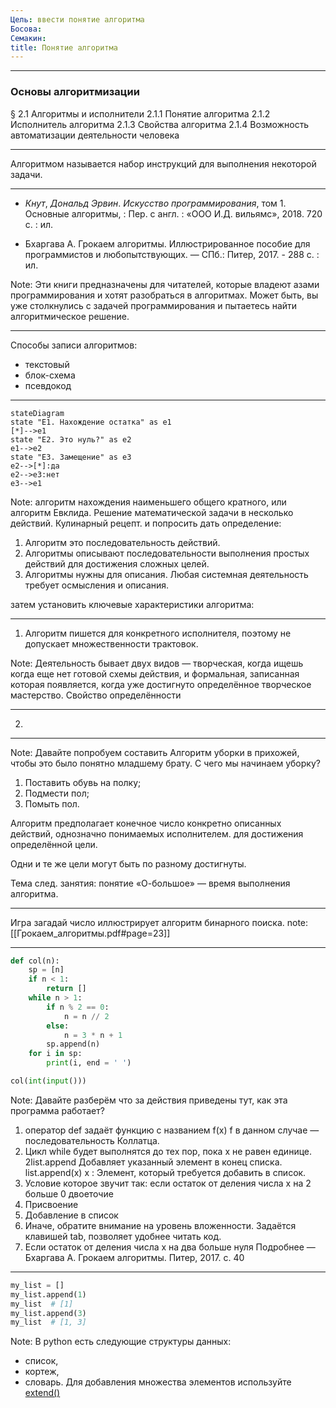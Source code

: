 ```yaml
---
Цель: ввести понятие алгоритма
Босова: 
Семакин: 
title: Понятие алгоритма
---
```

---
### Основы алгоритмизации

§ 2.1 Алгоритмы и исполнители
	2.1.1 Понятие алгоритма
	2.1.2 Исполнитель алгоритма
	2.1.3 Свойства алгоритма
	2.1.4 Возможность автоматизации деятельности человека

---
Алгоритмом называется набор инструкций для выполнения некоторой задачи. 

---
- _Кнут_, _Дональд Эрвин_. _Искусство программирования_, том 1. Основные алгоритмы, : Пер. с англ. : «ООО И.Д. вильямс», 2018. 720 с. : ил.

- Бхаргава А. Грокаем алгоритмы. Иллюстрированное пособие для программистов и любопытствующих. — СПб.: Питер, 2017. - 288 с. : ил.

Note: Эти книги предназначены для читателей, которые владеют азами программирования и хотят разобраться в алгоритмах. Может быть, вы уже столкнулись с задачей программирования и пытаетесь найти алгоритмическое решение.

---
Способы записи алгоритмов:
- текстовый
- блок-схема
- псевдокод
---
```mermaid
stateDiagram
state "E1. Нахождение остатка" as e1
[*]-->e1
state "E2. Это нуль?" as e2
e1-->e2
state "E3. Замещение" as e3
e2-->[*]:да
e2-->e3:нет
e3-->e1
```

Note: алгоритм нахождения наименьшего общего кратного, или алгоритм Евклида. Решение математической задачи в несколько действий. Кулинарный рецепт.
и попросить дать определение:
1. Алгоритм это последовательность действий.
2. Алгоритмы описывают последовательности выполнения простых действий для достижения сложных целей. 
3. Алгоритмы нужны для описания. Любая системная деятельность требует осмысления и описания.

затем установить ключевые характеристики алгоритма:

---
1. Алгоритм пишется для конкретного исполнителя, поэтому не допускает множественности трактовок.

Note: Деятельность бывает двух видов — творческая, когда ищешь когда еще нет готовой схемы действия, и формальная, записанная которая появляется, когда уже достигнуто определённое творческое мастерство. Свойство определённости

---
2.  
---
Note: Давайте попробуем составить Алгоритм уборки в прихожей, чтобы это было понятно младшему брату. С чего мы начинаем уборку?
1. Поставить обувь на полку;
2. Подмести пол;
3. Помыть пол.

Алгоритм предполагает конечное число конкретно описанных действий, однозначно понимаемых исполнителем. для достижения определённой цели.

Одни и те же цели могут быть по разному достигнуты. 

Тема след. занятия: понятие «О-большое» — время выполнения алгоритма.


---
Игра загадай число иллюстрирует алгоритм бинарного поиска.
note: [[Грокаем_алгоритмы.pdf#page=23]]

---
```python [1|2|3|4|5|6|7-8|9]
def col(n):
    sp = [n]
    if n < 1:
        return []
    while n > 1:
        if n % 2 == 0:
            n = n // 2
        else:
            n = 3 * n + 1 
        sp.append(n)
    for i in sp:
        print(i, end = ' ')

col(int(input()))
```
Note: Давайте разберём что за действия приведены тут, как эта программа работает?
1. оператор def задаёт функцию с названием f(x) f в данном случае — последовательность Коллатца.
2. Цикл while будет выполнятся до тех пор, пока х не равен единице. 2list.append Добавляет указанный элемент в конец списка. list.append(x) x : Элемент, который требуется добавить в список.
3. Условие которое звучит так: если остаток от деления числа х на 2 больше 0 двоеточие
4. Присвоение 
5. Добавление в список
6. Иначе, обратите внимание на уровень вложенности. Задаётся клавишей tab, позволяет удобнее читать код.
7. Если остаток от деления числа х на два больше  нуля
Подробнее — Бхаргава А. Грокаем алгоритмы. Питер, 2017. с. 40

---
```python
my_list = []    
my_list.append(1)    
my_list  # [1]    
my_list.append(3)    
my_list  # [1, 3]
```
Note: В python есть следующие структуры данных: 
- список, 
- кортеж, 
- словарь. 
Для добавления множества элементов используйте [extend()](https://pythonz.net/references/named/list.extend/)
